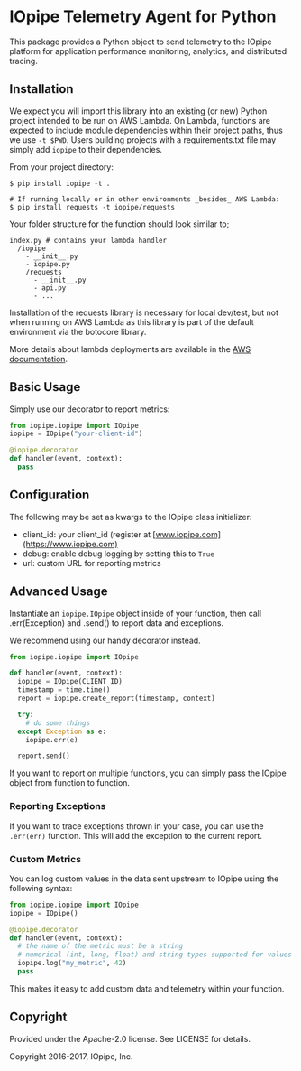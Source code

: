 # IOpipe Telemetry Agent for Python

This package provides a Python object to send telemetry to the IOpipe platform for application performance monitoring, analytics, and distributed tracing.

## Installation

We expect you will import this library into an existing (or new) Python project
intended to be run on AWS Lambda.  On Lambda, functions are expected to include
module dependencies within their project paths, thus we use `-t $PWD`. Users
building projects with a requirements.txt file may simply add `iopipe` to their
dependencies.

From your project directory:

```
$ pip install iopipe -t .

# If running locally or in other environments _besides_ AWS Lambda:
$ pip install requests -t iopipe/requests
```

Your folder structure for the function should look similar to;

```
index.py # contains your lambda handler
  /iopipe
    - __init__.py
    - iopipe.py
    /requests
      - __init__.py
      - api.py
      - ...
```

Installation of the requests library is necessary for local dev/test, but not
when running on AWS Lambda as this library is part of the default environment
via the botocore library.

More details about lambda deployments are available in the [AWS documentation](https://docs.aws.amazon.com/lambda/latest/dg/lambda-python-how-to-create-deployment-package.html).

## Basic Usage

Simply use our decorator to report metrics:

```python
from iopipe.iopipe import IOpipe
iopipe = IOpipe("your-client-id")

@iopipe.decorator
def handler(event, context):
  pass
```

## Configuration

The following may be set as kwargs to the IOpipe class initializer:

- client_id: your client_id (register at [www.iopipe.com](https://www.iopipe.com)
- debug: enable debug logging by setting this to `True`
- url: custom URL for reporting metrics

## Advanced Usage

Instantiate an `iopipe.IOpipe` object inside of your function, then
call .err(Exception) and .send() to report data and exceptions.

We recommend using our handy decorator instead.

```python
from iopipe.iopipe import IOpipe

def handler(event, context):
  iopipe = IOpipe(CLIENT_ID)
  timestamp = time.time()
  report = iopipe.create_report(timestamp, context)

  try:
    # do some things
  except Exception as e:
    iopipe.err(e)

  report.send()
```

If you want to report on multiple functions, you can simply pass the IOpipe object from function to function.

### Reporting Exceptions

If you want to trace exceptions thrown in your case, you can use the `.err(err)` function. This will add the exception to the current report.

### Custom Metrics

You can log custom values in the data sent upstream to IOpipe using the following syntax:

```python
from iopipe.iopipe import IOpipe
iopipe = IOpipe()

@iopipe.decorator
def handler(event, context):
  # the name of the metric must be a string
  # numerical (int, long, float) and string types supported for values
  iopipe.log("my_metric", 42)
  pass
```

This makes it easy to add custom data and telemetry within your function.

## Copyright

Provided under the Apache-2.0 license. See LICENSE for details.

Copyright 2016-2017, IOpipe, Inc.
